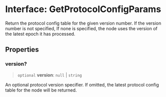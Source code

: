 # Interface: GetProtocolConfigParams

Return the protocol config table for the given version number. If the version number is not
specified, If none is specified, the node uses the version of the latest epoch it has processed.

## Properties

### version?

> `optional` **version**: `null` \| `string`

An optional protocol version specifier. If omitted, the latest protocol config table for the node
will be returned.
